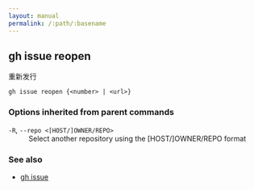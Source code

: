 ```yaml
---
layout: manual
permalink: /:path/:basename
---
```


## gh issue reopen

重新发行

```
gh issue reopen {<number> | <url>}
```

### Options inherited from parent commands

<dl class="flags">
	<dt><code>-R</code>, <code>--repo &lt;[HOST/]OWNER/REPO&gt;</code></dt>
	<dd>Select another repository using the [HOST/]OWNER/REPO format</dd>
</dl>

### See also

-   [gh issue](./gh_issue)

